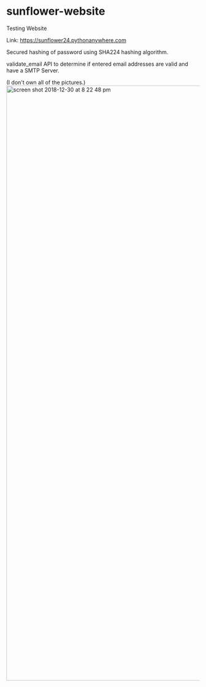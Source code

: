 # sunflower-website
Testing Website <p></p>
Link: https://sunflower24.pythonanywhere.com
<p></p>
Secured hashing of password using SHA224 hashing algorithm.
<p></p>
validate_email API to determine if entered email addresses are valid and have a SMTP Server.
<p></p>
(I don't own all of the pictures.)
<img width="1552" alt="screen shot 2018-12-30 at 8 22 48 pm" src="https://user-images.githubusercontent.com/26124862/50553234-b390ea00-0c70-11e9-8b1a-6fa52955cbee.png">
